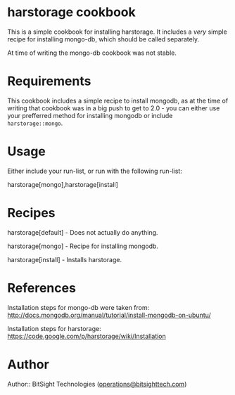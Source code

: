 # harstorage cookbook
This is a simple cookbook for installing harstorage.
It includes a *very* simple recipe for installing mongo-db, which should be called separately.

At time of writing the mongo-db cookbook was not stable. 


# Requirements

This cookbook includes a simple recipe to install mongodb, as 
at the time of writing that cookbook was in a big push to get
to 2.0 - you can either use your prefferred method for installing
mongodb or include `harstorage::mongo`.

# Usage

Either include your run-list, or run with the following run-list:

harstorage[mongo],harstorage[install]


# Recipes

harstorage[default] - Does not actually do anything.

harstorage[mongo] - Recipe for installing mongodb. 

harstorage[install] - Installs harstorage. 


# References

Installation steps for mongo-db were taken from:
http://docs.mongodb.org/manual/tutorial/install-mongodb-on-ubuntu/

Installation steps for harstorage:
https://code.google.com/p/harstorage/wiki/Installation


# Author

Author:: BitSight Technologies (<operations@bitsighttech.com>)
